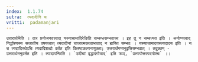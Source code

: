 ```yaml
---
index:  1.1.74
sutra:  त्यदादीनि च
vritti:  padamanjari
---
```


	उत्तरार्थमिति । तत्र प्रयोजनवत्त्वात् यस्याचामादिरेङिति सम्बन्धसम्भवाच्च । इह तु न सम्बध्यत इति । अयोग्यत्वाद् निर्द्धारणस्य सजातीय वषयत्वात् त्यदादीनां चाजात्मकत्वाभावाद् न ह्यस्ति सम्भवः । यस्याचामादयस्त्यदादय इति । न च त्यदादिस्थेऽचि त्यदादिशब्दो वर्तत इति क्लिष्टकल्पनायुक्ता; उत्तरार्थमप्यनुवृत्तिसम्भवात् । तदुक्तम् - उत्तरार्थमनुवर्तत इति । त्यादायनिरति । `उदीचां वृद्धादगोत्राद्` इति फञ्, `प्रत्ययोत्तरपदयोश्च` ।।
